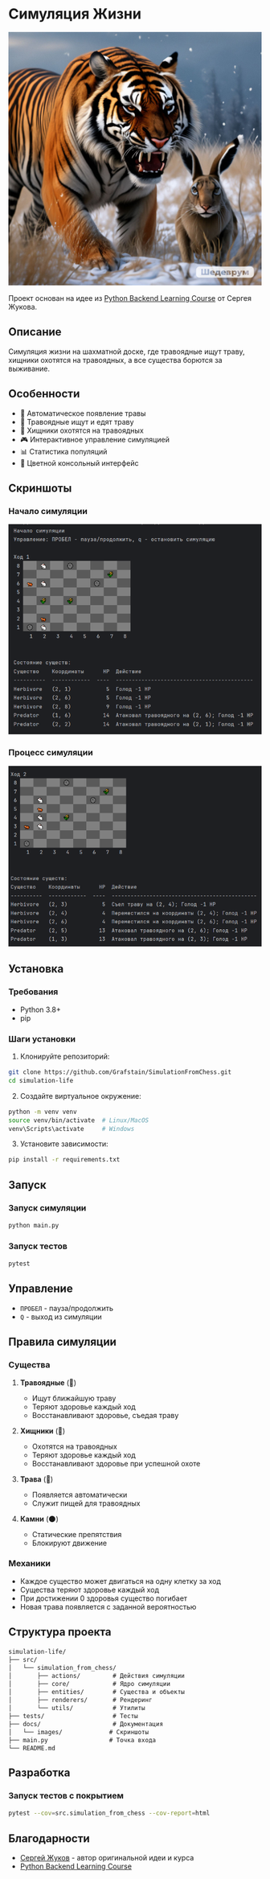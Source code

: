 # Симуляция Жизни
![Симуляция](docs/images/TigerRabbit.png)

Проект основан на идее из [Python Backend Learning Course](https://zhukovsd.github.io/python-backend-learning-course/projects/simulation/) от Сергея Жукова.

## Описание
Симуляция жизни на шахматной доске, где травоядные ищут траву, хищники охотятся на травоядных, а все существа борются за выживание.

## Особенности
- 🌿 Автоматическое появление травы
- 🐇 Травоядные ищут и едят траву
- 🐅 Хищники охотятся на травоядных
- 🎮 Интерактивное управление симуляцией
- 📊 Статистика популяций
- 🎨 Цветной консольный интерфейс

## Скриншоты
### Начало симуляции
![Начало симуляции](docs/images/start.png)

### Процесс симуляции
![Процесс](docs/images/Screenshot_2.png)

## Установка

### Требования
- Python 3.8+
- pip

### Шаги установки
1. Клонируйте репозиторий:
```bash
git clone https://github.com/Grafstain/SimulationFromChess.git
cd simulation-life
```

2. Создайте виртуальное окружение:
```bash
python -m venv venv
source venv/bin/activate  # Linux/MacOS
venv\Scripts\activate     # Windows
```

3. Установите зависимости:
```bash
pip install -r requirements.txt
```

## Запуск

### Запуск симуляции
```bash
python main.py
```

### Запуск тестов
```bash
pytest
```

## Управление
- `ПРОБЕЛ` - пауза/продолжить
- `Q` - выход из симуляции

## Правила симуляции

### Существа
1. **Травоядные** (🐇)
   - Ищут ближайшую траву
   - Теряют здоровье каждый ход
   - Восстанавливают здоровье, съедая траву

2. **Хищники** (🐅)
   - Охотятся на травоядных
   - Теряют здоровье каждый ход
   - Восстанавливают здоровье при успешной охоте

3. **Трава** (🌿)
   - Появляется автоматически
   - Служит пищей для травоядных

4. **Камни** (🌑)
   - Статические препятствия
   - Блокируют движение

### Механики
- Каждое существо может двигаться на одну клетку за ход
- Существа теряют здоровье каждый ход
- При достижении 0 здоровья существо погибает
- Новая трава появляется с заданной вероятностью

## Структура проекта
```
simulation-life/
├── src/
│   └── simulation_from_chess/
│       ├── actions/         # Действия симуляции
│       ├── core/            # Ядро симуляции
│       ├── entities/        # Существа и объекты
│       ├── renderers/       # Рендеринг
│       └── utils/           # Утилиты
├── tests/                   # Тесты
├── docs/                    # Документация
│   └── images/             # Скриншоты
├── main.py                 # Точка входа
└── README.md
```

## Разработка

### Запуск тестов с покрытием
```bash
pytest --cov=src.simulation_from_chess --cov-report=html
```

## Благодарности
- [Сергей Жуков](https://github.com/zhukovsd) - автор оригинальной идеи и курса
- [Python Backend Learning Course](https://zhukovsd.github.io/python-backend-learning-course/)


